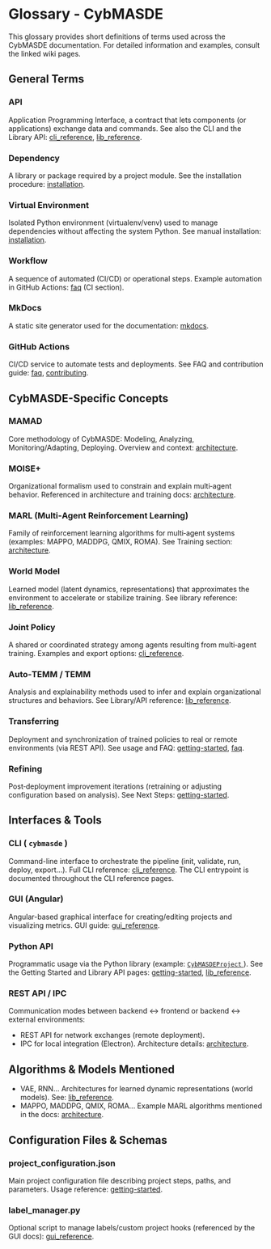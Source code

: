 # Glossary - CybMASDE

This glossary provides short definitions of terms used across the CybMASDE documentation. For detailed information and examples, consult the linked wiki pages.

## General Terms

### API

Application Programming Interface, a contract that lets components (or applications) exchange data and commands. See also the CLI and the Library API: [cli_reference](cli_reference.md), [lib_reference](lib_reference.md).

### Dependency

A library or package required by a project module. See the installation procedure: [installation](installation.md).

### Virtual Environment

Isolated Python environment (virtualenv/venv) used to manage dependencies without affecting the system Python. See manual installation: [installation](installation.md).

### Workflow

A sequence of automated (CI/CD) or operational steps. Example automation in GitHub Actions: [faq](faq.md) (CI section).

### MkDocs

A static site generator used for the documentation: [mkdocs](https://www.mkdocs.org/).

### GitHub Actions

CI/CD service to automate tests and deployments. See FAQ and contribution guide: [faq](faq.md), [contributing](contributing.md).

## CybMASDE-Specific Concepts

### MAMAD

Core methodology of CybMASDE: Modeling, Analyzing, Monitoring/Adapting, Deploying. Overview and context: [architecture](architecture.md).

### MOISE+

Organizational formalism used to constrain and explain multi‑agent behavior. Referenced in architecture and training docs: [architecture](architecture.md).

### MARL (Multi‑Agent Reinforcement Learning)

Family of reinforcement learning algorithms for multi‑agent systems (examples: MAPPO, MADDPG, QMIX, ROMA). See Training section: [architecture](architecture.md).

### World Model

Learned model (latent dynamics, representations) that approximates the environment to accelerate or stabilize training. See library reference: [lib_reference](lib_reference.md).

### Joint Policy

A shared or coordinated strategy among agents resulting from multi‑agent training. Examples and export options: [cli_reference](cli_reference.md).

### Auto‑TEMM / TEMM

Analysis and explainability methods used to infer and explain organizational structures and behaviors. See Library/API reference: [lib_reference](lib_reference.md).

### Transferring

Deployment and synchronization of trained policies to real or remote environments (via REST API). See usage and FAQ: [getting-started](getting-started.md), [faq](faq.md).

### Refining

Post‑deployment improvement iterations (retraining or adjusting configuration based on analysis). See Next Steps: [getting-started](getting-started.md).

## Interfaces & Tools

### CLI ( `cybmasde` )

Command-line interface to orchestrate the pipeline (init, validate, run, deploy, export...). Full CLI reference: [cli_reference](cli_reference.md). The CLI entrypoint is documented throughout the CLI reference pages.

### GUI (Angular)

Angular-based graphical interface for creating/editing projects and visualizing metrics. GUI guide: [gui_reference](gui_reference.md).

### Python API

Programmatic usage via the Python library (example: [ `CybMASDEProject` ](getting-started.md)). See the Getting Started and Library API pages: [getting-started](getting-started.md), [lib_reference](lib_reference.md).

### REST API / IPC

Communication modes between backend ↔ frontend or backend ↔ external environments:

* REST API for network exchanges (remote deployment).
* IPC for local integration (Electron). Architecture details: [architecture](architecture.md).

## Algorithms & Models Mentioned

* VAE, RNN... Architectures for learned dynamic representations (world models). See: [lib_reference](lib_reference.md).  
* MAPPO, MADDPG, QMIX, ROMA... Example MARL algorithms mentioned in the docs: [architecture](architecture.md).

## Configuration Files & Schemas

### project_configuration.json

Main project configuration file describing project steps, paths, and parameters. Usage reference: [getting-started](getting-started.md).

### label_manager.py

Optional script to manage labels/custom project hooks (referenced by the GUI docs): [gui_reference](gui_reference.md).

